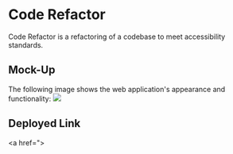 # Code Refactor

Code Refactor is a refactoring of a codebase to meet accessibility standards. 

## Mock-Up
The following image shows the web application's appearance and functionality:
<img src="./assets/images/Screenshot 2024-08-05 at 3.39.11 PM.png">

## Deployed Link 
<a href=">
